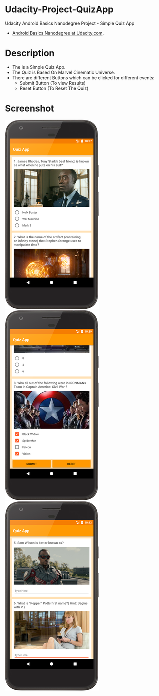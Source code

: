 # Udacity-Project-QuizApp
Udacity Android Basics Nanodegree Project - Simple Quiz App
- [Android Basics Nanodegree at Udacity.com](https://www.udacity.com/course/android-basics-nanodegree-by-google--nd803).

# Description
- The is a Simple Quiz App.
- The Quiz is Based On Marvel Cinematic Universe.
- There are different Buttons which can be clicked for different events:
  - Submit Button (To view Results)
  - Reset Button (To Reset The Quiz)  
# Screenshot
<img src="https://github.com/architkaila/Udacity-Project-QuizApp/raw/master/Screenshot1.png" width="300"/>
<img src="https://github.com/architkaila/Udacity-Project-QuizApp/raw/master/Screenshot2.png" width="300"/>
<img src="https://github.com/architkaila/Udacity-Project-QuizApp/raw/master/Screenshot3.png" width="300"/>
